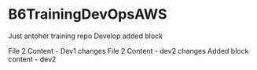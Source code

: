 # B6TrainingDevOpsAWS
Just antoher training repo
Develop added block

File 2 Content - Dev1 changes
File 2 Content - dev2 changes
Added block content - dev2
